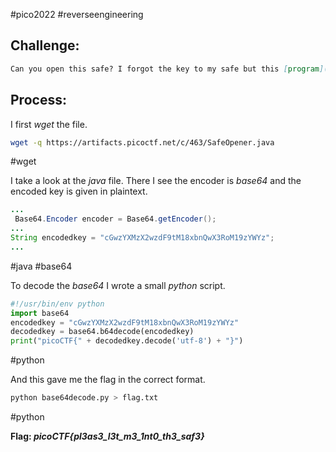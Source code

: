 #pico2022 #reverseengineering 

## Challenge:
```md
Can you open this safe? I forgot the key to my safe but this [program](https://artifacts.picoctf.net/c/463/SafeOpener.java) is supposed to help me with retrieving the lost key. Can you help me unlock my safe? Put the password you recover into the picoCTF flag format like: `picoCTF{password}`
```

## Process:
I first *wget* the file.
```bash
wget -q https://artifacts.picoctf.net/c/463/SafeOpener.java
```
#wget 

I take a look at the *java* file. There I see the encoder is *base64* and the encoded key is given in plaintext.
```java
...
 Base64.Encoder encoder = Base64.getEncoder();
...
String encodedkey = "cGwzYXMzX2wzdF9tM18xbnQwX3RoM19zYWYz";
...
```
#java #base64

To decode the *base64* I wrote a small *python* script.
```python
#!/usr/bin/env python
import base64
encodedkey = "cGwzYXMzX2wzdF9tM18xbnQwX3RoM19zYWYz"
decodedkey = base64.b64decode(encodedkey)
print("picoCTF{" + decodedkey.decode('utf-8') + "}")
```
#python 

And this gave me the flag in the correct format.
```bash
python base64decode.py > flag.txt
```
#python 

**Flag: *picoCTF{pl3as3_l3t_m3_1nt0_th3_saf3}***
